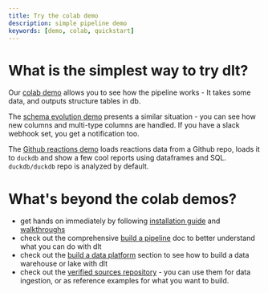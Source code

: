 ```yaml
---
title: Try the colab demo
description: simple pipeline demo
keywords: [demo, colab, quickstart]
---
```


# What is the simplest way to try dlt?

Our [colab demo](https://colab.research.google.com/drive/1NfSB1DpwbbHX9_t5vlalBTf13utwpMGx?usp=sharing) allows you to see how the pipeline works - It takes some data, and outputs structure tables in db.

The [schema evolution demo](https://colab.research.google.com/drive/1H6HKFi-U1V4p0afVucw_Jzv1oiFbH2bu#scrollTo=e4y4sQ78P_OM) presents a similar situation - you can see how new columns and multi-type columns are handled. If you have a slack webhook set, you get a notification too.

The [Github reactions demo](https://colab.research.google.com/drive/1BXvma_9R9MX8p_iSvHE4ebg90sUroty2#scrollTo=a3OcZolbaWGf) loads reactions data from a Github repo, loads it to `duckdb` and show a few cool reports using dataframes and SQL. `duckdb/duckdb` repo is analyzed by default.

# What's beyond the colab demos?
* get hands on immediately by following [installation guide](../reference/installation.mdx) and [walkthroughs](../walkthroughs/)
* check out the comprehensive [build a pipeline](build-a-data-pipeline.md) doc to better understand what you can do with dlt
* check out the [build a data platform](build-a-data-platform/building_data_warehouse.md) section to see how to build a data warehouse or lake with dlt
* check out the [verified sources repository](https://github.com/dlt-hub/verified-sources)  - you can use them for data ingestion, or as reference examples for what you want to build.
